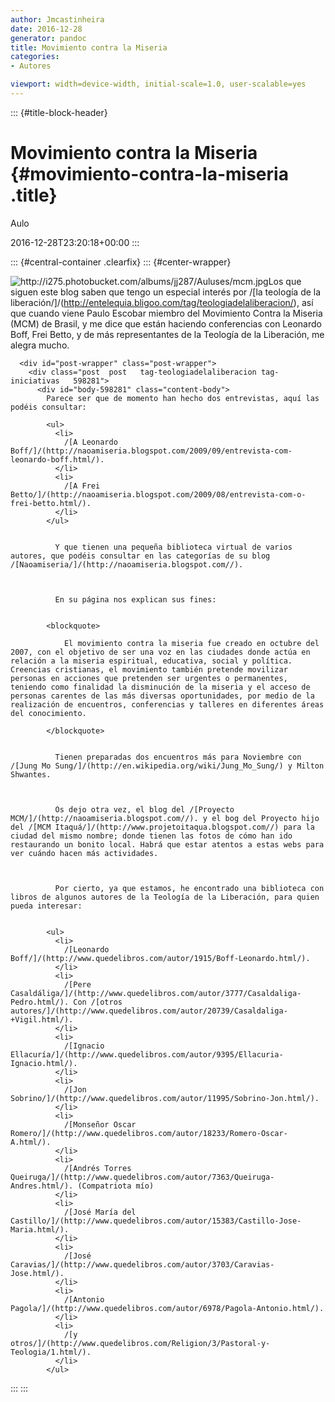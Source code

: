 ```yaml
---
author: Jmcastinheira
date: 2016-12-28
generator: pandoc
title: Movimiento contra la Miseria
categories:
- Autores

viewport: width=device-width, initial-scale=1.0, user-scalable=yes
---
```


::: {#title-block-header}
# Movimiento contra la Miseria {#movimiento-contra-la-miseria .title}

Aulo

2016-12-28T23:20:18+00:00
:::

::: {#central-container .clearfix}
::: {#center-wrapper}
    <div id="center" class="clearfix">
      <img class="alignleft" title="http://i275.photobucket.com/albums/jj287/Auluses/mcm.jpg" src="http://i275.photobucket.com/albums/jj287/Auluses/mcm.jpg?v=1252050164421" />Los que siguen este blog saben que tengo un especial interés por /[la teología de la liberación/]/(http://entelequia.bligoo.com/tag/teologiadelaliberacion/), así que cuando viene Paulo Escobar miembro del Movimiento Contra la Miseria (MCM) de Brasil, y me dice que están haciendo conferencias con Leonardo Boff, Frei Betto, y de más representantes de la Teología de la Liberación, me alegra mucho. 
      
      <div id="post-wrapper" class="post-wrapper">
        <div class="post  post   tag-teologiadelaliberacion tag-iniciativas   598281">
          <div id="body-598281" class="content-body">
            Parece ser que de momento han hecho dos entrevistas, aquí las podéis consultar: 
            
            <ul>
              <li>
                /[A Leonardo Boff/]/(http://naoamiseria.blogspot.com/2009/09/entrevista-com-leonardo-boff.html/).
              </li>
              <li>
                /[A Frei Betto/]/(http://naoamiseria.blogspot.com/2009/08/entrevista-com-o-frei-betto.html/).
              </li>
            </ul>
            
            
              Y que tienen una pequeña biblioteca virtual de varios autores, que podéis consultar en las categorías de su blog /[Naoamiseria/]/(http://naoamiseria.blogspot.com//).
            
            
            
              En su página nos explican sus fines:
            
            
            <blockquote>
              
                El movimiento contra la miseria fue creado en octubre del 2007, con el objetivo de ser una voz en las ciudades donde actúa en relación a la miseria espiritual, educativa, social y política. Creencias cristianas, el movimiento también pretende movilizar personas en acciones que pretenden ser urgentes o permanentes, teniendo como finalidad la disminución de la miseria y el acceso de personas carentes de las más diversas oportunidades, por medio de la realización de encuentros, conferencias y talleres en diferentes áreas del conocimiento.
              
            </blockquote>
            
            
              Tienen preparadas dos encuentros más para Noviembre con /[Jung Mo Sung/]/(http://en.wikipedia.org/wiki/Jung_Mo_Sung/) y Milton Shwantes.
            
            
            
              Os dejo otra vez, el blog del /[Proyecto MCM/]/(http://naoamiseria.blogspot.com//). y el bog del Proyecto hijo del /[MCM Itaquá/]/(http://www.projetoitaqua.blogspot.com//) para la ciudad del mismo nombre; donde tienen las fotos de cómo han ido restaurando un bonito local. Habrá que estar atentos a estas webs para ver cuándo hacen más actividades.
            
            
            
              Por cierto, ya que estamos, he encontrado una biblioteca con libros de algunos autores de la Teología de la Liberación, para quien pueda interesar:
            
            
            <ul>
              <li>
                /[Leonardo Boff/]/(http://www.quedelibros.com/autor/1915/Boff-Leonardo.html/).
              </li>
              <li>
                /[Pere Casaldáliga/]/(http://www.quedelibros.com/autor/3777/Casaldaliga-Pedro.html/). Con /[otros autores/]/(http://www.quedelibros.com/autor/20739/Casaldaliga-+Vigil.html/).
              </li>
              <li>
                /[Ignacio Ellacuría/]/(http://www.quedelibros.com/autor/9395/Ellacuria-Ignacio.html/).
              </li>
              <li>
                /[Jon Sobrino/]/(http://www.quedelibros.com/autor/11995/Sobrino-Jon.html/).
              </li>
              <li>
                /[Monseñor Oscar Romero/]/(http://www.quedelibros.com/autor/18233/Romero-Oscar-A.html/).
              </li>
              <li>
                /[Andrés Torres Queiruga/]/(http://www.quedelibros.com/autor/7363/Queiruga-Andres.html/). (Compatriota mío)
              </li>
              <li>
                /[José María del Castillo/]/(http://www.quedelibros.com/autor/15383/Castillo-Jose-Maria.html/).
              </li>
              <li>
                /[José Caravias/]/(http://www.quedelibros.com/autor/3703/Caravias-Jose.html/).
              </li>
              <li>
                /[Antonio Pagola/]/(http://www.quedelibros.com/autor/6978/Pagola-Antonio.html/).
              </li>
              <li>
                /[y otros/]/(http://www.quedelibros.com/Religion/3/Pastoral-y-Teologia/1.html/).
              </li>
            </ul>
          
        
      
    
:::
:::

